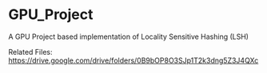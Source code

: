 # GPU_Project
A GPU Project based implementation of Locality Sensitive Hashing (LSH)

Related Files: 
	https://drive.google.com/drive/folders/0B9bOP8O3SJp1T2k3dng5Z3J4QXc

